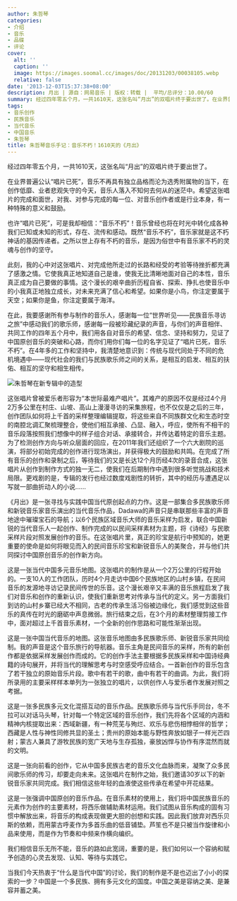 ```yaml
---
author: 朱哲琴
categories:
- 介绍
- 音乐
- 品碟
- 评论
cover:
  alt: ''
  caption: ''
  image: https://images.soomal.cc/images/doc/20131203/00038105.webp
  relative: false
date: '2013-12-03T15:37:38+08:00'
description: 月出 | 源自：网易音乐 | 版权：转载 |  平均/总评分：10.00/60
summary: 经过四年零五个月，一共1610天，这张名叫“月出”的双唱片终于要出世了。在业界普遍公认“唱片已死”，音乐不再具有独立品格而沦为选秀附属物的当下，在创作低靡、业者悲观失守的今天，音乐人落入不知何去何从的迷茫中。希望这张唱片的完成和面世，对我、对参与完成的每一位、对音乐创作者或是行业本身，有一种特殊的意义和鼓励……
tags:
- 音乐创作
- 民族音乐
- 当代音乐
- 中国音乐
- 朱哲琴
title: 朱哲琴音乐手记：音乐不朽！1610天的《月出》
---
```


经过四年零五个月，一共1610天，这张名叫“月出”的双唱片终于要出世了。

在业界普遍公认“唱片已死”，音乐不再具有独立品格而沦为选秀附属物的当下，在创作低靡、业者悲观失守的今天，音乐人落入不知何去何从的迷茫中。希望这张唱片的完成和面世，对我、对参与完成的每一位、对音乐创作者或是行业本身，有一种特殊的意义和鼓励。

也许“唱片已死”，可是我却相信：“音乐不朽”！音乐曾经也将在时光中转化成各种我们已知或未知的形式，存在、流传和感动。既然“音乐不朽”，音乐家就是这不朽神话的基因传递者。之所以世上存有不朽的音乐，是因为俗世中有音乐家不朽的灵魂与创作的坚守。

此刻，我的心中对这张唱片、对完成他所走过的长路和经受的考验等待挫折都充满了感激之情。它使我真正地知道自己是谁，使我无比清晰地面对自己的本性，音乐真正成为自己要做的事情。这个漫长的艰辛曲折历程自省、探索、挣扎也使音乐中的小我真正地独立成长，对未来充满了信心和希望。如果你是小鸟，你注定要属于天空；如果你是鱼，你注定要属于海洋。

在此，我要感谢所有参与制作的音乐人，感谢每一位“世界听见――民族音乐寻访之旅”中感动我们的歌乐师，感谢每一段被珍藏纪录的声音，与你们的声音相伴、共同工作的四年五个月中，我们用各自对音乐的希望、信念、坚持和努力，见证了中国原创音乐的突破和心路，而你们用你们每一位的名字见证了“唱片已死，音乐不朽”。在4年多的工作和坚持中，我清楚地意识到：传统与现代同处于不同的危机境遇中――现代社会的我们与民族歌乐师之间的关系，是相互的启发、相互的扶佑、相互的坚守和相生相传。

![朱哲琴在新专辑中的造型](https://images.soomal.cc/images/doc/20131203/00038105_01.webp)





这张唱片曾被爱乐者形容为“本世际最难产唱片”。其难产的原因不仅是经过4个月2万多公里在村庄、山坡、高山上漫漫寻访的采集旅程，也不仅仅是之后的三年，创作团队如何将上千首的采样整理编辑提取，将这些来自不同族群文化和生态时空的南腔北调汇聚梳理整合，使他们相互承接、凸显、融入，呼应，使所有不相干的音乐段落按照我们想像中的样子组合对话、承接转合，并传达着特定的音乐主题。为了检测创作方向与听众层面的回应，在2011年我们还组织了一个六大剧院的巡演，将部分初始完成的创作进行现场演出，并获得极大的鼓励和共鸣。在完成了所有音乐的创作和录制之后，等待我们的又是长达12个月历经4次的录音合成，这张唱片从创作到制作方式的独一无二，使我们在后期制作中遇到很多听觉挑战和技术局限。更戏剧的是，专辑的发行也经过数度戏剧性的转折，其中的经历与遭遇足以写就一部曲折动人的小说……

《月出》是一张寻找与实践中国当代原创起点的力作。这是一部集合多民族歌乐师和新锐音乐家音乐演出的当代音乐作品，Dadawa的声音只是串联那些丰富的声音地途中璀璨宝石的导航；以6个民族区域音乐大师的音乐采样为启发，联合中国新锐的当代音乐人一起创作、制作完成的以民间采样素材为主题，将《诗经》与民歌采样片段对照发展创作的音乐。在这张唱片里，真正的珍宝是航行中预知的，她更重要的使命是如何将眼见而入的民间音乐珍宝和新锐音乐人的美聚合，并与他们共同探讨中国原创音乐的创作新方向。

这是一张当代中国多元音乐地图。这张唱片的制作是从一个2万公里的行程开始的。一支10人的工作团队，历时4个月走访中国6个民族地区的山村乡镇，在民间音乐的发源地寻访记录民间传世的乐音。这个漫长艰辛又丰满的音乐旅程启发了我们对音乐和创作的重新认识，使我们重新思考对传承与当代的定义。另一方面我们到访的山村乡寨已经大不相同，古老的传承生活习俗被边缘化，我们感觉到这些音乐的真传在时光的磨砺中声息微弱。旅行结束之后，在3个月的素材整理剪接工作中，面对超过上千首音乐素材，一个全新的创作思路和可能性渐渐出现。

这是一张中国当代音乐的地图。这张音乐地图由多民族歌乐师、新锐音乐家共同绘制。我的声音是这个音乐旅行的导航器。音乐主角是民间音乐的采样，所有的新创作都是依据采样发展创作而成的。它的创作手法主要根据多民族采样和中国诗经典籍的诗句展开，并将当代的理解思考与时空感受呼应结合。一首新创作的音乐包含了若干独立的原始音乐片段。歌中有若干的歌，曲中有若干的曲调。为此，我们将所录用的主要采样样本单列为一张独立的唱片，以供创作人与爱乐者作发展对照之考据。

这是一张多民族多元文化混搭互动的音乐作品。民族歌乐师与当代乐手同台，冬不拉可以对话马头琴，针对每一个特定区域的音乐创作，我们先将各个区域的内涵和精神内核提取出来：西域新疆，有一种荒芜与殉烂、欢乐与悲伤相悖相伴的哲学；西藏是人性与神性同修共显的圣土；贵州的原始本能与野性奔放如银子一样光芒四射；蒙古人兼具了游牧民族的宽广天地与生存孤独，豪放凶悍与协作有序混然而就的文明。

这是一张向前看的创作，它从中国多民族古老的音乐文化血脉而来，凝聚了众多民间歌乐师的传习，却要走向未来。这张唱片在制作之始，我们邀请30岁以下的新锐音乐家共同完成。我们相信这些年轻的血液使这些传承在希望中开花结果。

这是一张强调中国原创的音乐作品。在音乐素材的使用上，我们将中国民族音乐的元素作为创作的主要素材，将西乐做辅助素材运用。我们试图从音乐构成的固有习惯中解放出来，将音乐的构成表现做更大胆的创想和实践。因此我们放弃对西乐贝斯的依赖，而用蒙古呼麦作为多首乐曲的低音铺垫。芦笙也不是只被当作旋律和小品来使用，而是作为节奏和中频来作横向编织。

我们相信音乐无所不能，音乐的路如此宽阔，重要的是，我们如何以一个容纳和赋予创造的心灵去发现、认知、等待与实践它。

当我们今天热衷于“什么是当代中国”的讨论，我们的制作是不是也迈出了小小的探索的一步？中国是一个多民族、拥有多元文化的国度。中国之美是容纳之美、是兼容并蓄之美。